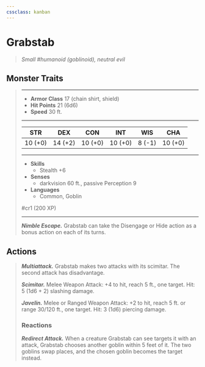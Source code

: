 ```yaml
---
cssclass: kanban
---
```


# Grabstab
>*Small #humanoid (goblinoid), neutral evil*
## Monster Traits
>___
>- **Armor Class** 17 (chain shirt, shield)
>- **Hit Points** 21 (6d6)
>- **Speed** 30 ft.
>___
>|STR|DEX|CON|INT|WIS|CHA|
>|:---:|:---:|:---:|:---:|:---:|:---:|
>|10 (+0)|14 (+2)|10 (+0)|10 (+0)|8 (-1)|10 (+0)|
>___
>- **Skills**
>	 - Stealth +6
>- **Senses**
>	 - darkvision 60 ft., passive Perception 9
>- **Languages**
>	 - Common, Goblin
>
> #cr1 (200 XP)
>___
>***Nimble Escape.*** Grabstab can take the Disengage or Hide action as a bonus action on each of its turns.  
>
## Actions
>***Multiattack.*** Grabstab makes two attacks with its scimitar. The second attack has disadvantage.  
>
>***Scimitar.*** Melee Weapon Attack: +4 to hit, reach 5 ft., one target. Hit: 5 (1d6 + 2) slashing damage.  
>
>***Javelin.*** Melee  or Ranged Weapon Attack: +2 to hit, reach 5 ft. or range 30/120 ft., one target. Hit: 3 (1d6) piercing damage.  
>
>### Reactions
>***Redirect Attack.*** When a creature Grabstab can see targets it with an attack, Grabstab chooses another goblin within 5 feet of it. The two goblins swap places, and the chosen goblin becomes the target instead.